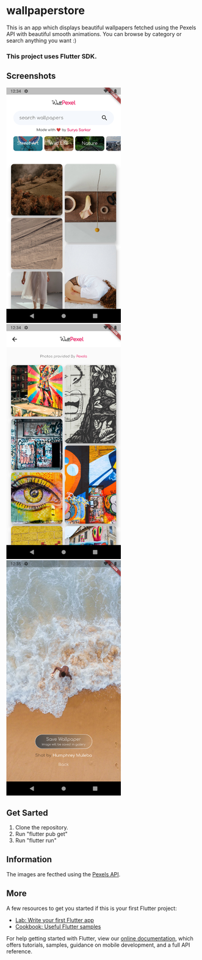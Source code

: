 # wallpaperstore

This is an app which displays beautiful wallpapers fetched using the Pexels API with beautiful smooth animations.
You can browse by category or search anything you want :)

### This project uses Flutter SDK.


## Screenshots
<p float="center">
  <img src="Screenshots/1.png" width="300" />
  <img src="Screenshots/2.png" width="300" /> 
  <img src="Screenshots/3.png" width="300" />
</p>


## Get Sarted

1) Clone the repository.
2) Run "flutter pub get"
3) Run "flutter run"


## Information

The images are fecthed using the [Pexels API](https://www.pexels.com/api/).

## More

A few resources to get you started if this is your first Flutter project:

- [Lab: Write your first Flutter app](https://flutter.dev/docs/get-started/codelab)
- [Cookbook: Useful Flutter samples](https://flutter.dev/docs/cookbook)

For help getting started with Flutter, view our
[online documentation](https://flutter.dev/docs), which offers tutorials,
samples, guidance on mobile development, and a full API reference.
